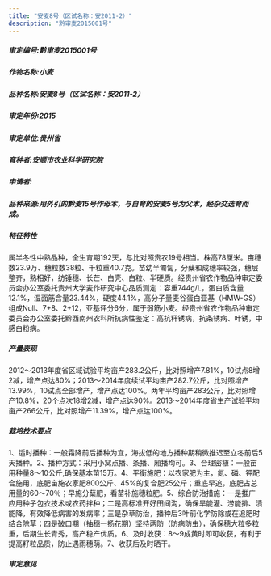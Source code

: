 ```yaml
---
title: "安麦8号（区试名称：安2011-2）"
description: "黔审麦2015001号"
---
```

##### 审定编号:黔审麦2015001号

##### 作物名称:小麦

##### 品种名称:安麦8号（区试名称：安2011-2）

##### 审定年份:2015

##### 审定单位:贵州省

##### 育种者:安顺市农业科学研究院

##### 申请者:

##### 品种来源:用外引的黔麦15号作母本，与自育的安麦5号为父本，经杂交选育而成。

##### 特征特性
属半冬性中熟品种，全生育期192天，与比对照贵农19号相当。株高78厘米。亩穗数23.9万、穗粒数38粒、千粒重40.7克。苗幼半匍匐，分蘖和成穗率较强，穗层整齐，熟相好，纺锤穗、长芒、白壳、白粒、半硬质。经贵州省农作物品种审定委员会办公室委托贵州大学麦作研究中心品质测定：容重744g/L，蛋白质含量12.1%，湿面筋含量23.44%，硬度44.1%，高分子量麦谷蛋白亚基（HMW-GS）组成Null、7+8、2+12，亚基评分6分，属于弱筋小麦。经贵州省农作物品种审定委员会办公室委托黔西南州农科所抗病性鉴定：高抗秆锈病，抗条锈病、叶锈，中感白粉病。

##### 产量表现
2012～2013年度省区域试验平均亩产283.2公斤，比对照增产7.81%，10试点8增2减，增产点达80%；2013～2014年度续试平均亩产282.7公斤，比对照增产13.99%，10试点全部增产，增产点达100%。两年平均亩产283公斤，比对照增产10.8%，20个点次18增2减，增产点达90%。2013～2014年度省生产试验平均亩产266公斤，比对照增产11.39%，增产点达100%。

##### 栽培技术要点
1、适时播种：一般霜降前后播种为宜，海拔低的地方播种期稍微推迟至立冬前后5天播种。2、播种方式：采用小窝点播、条播、厢播均可。3、合理密植：一般亩用种量8～10公斤,确保基本苗15万。4、平衡施肥：以农家肥为主，氮、磷、钾配合施用，底肥亩施农家肥800公斤、45%的复合肥25公斤；重底早追，底肥占总用量的60～70％；早施分蘖肥，看苗补施穗粒肥。5、综合防治措施：一是推广应用种子包衣技术或农药拌种；二是高标准开好田间沟，确保旱能灌、涝能排、渍能降，有效降低病害的发病率；三是杂草防治，播种后3叶前化学防除或在追肥时结合除草；四是破口期（抽穗一扬花期）坚持两防（防病防虫），确保穗大粒多粒重，后期生长青秀，高产稳产优质。6、及时收获：8～9成黄时即可收获，有利于提高籽粒品质，防止遇雨穗萌。7、收获后及时晒干。

##### 审定意见

